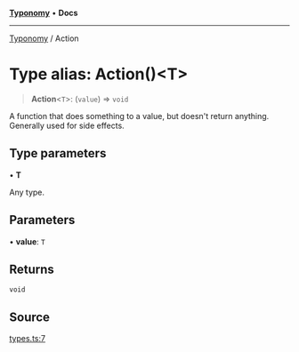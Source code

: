 [**Typonomy**](../README.md) • **Docs**

***

[Typonomy](../globals.md) / Action

# Type alias: Action()\<T\>

> **Action**\<`T`\>: (`value`) => `void`

A function that does something to a value, but doesn't return anything.
Generally used for side effects.

## Type parameters

• **T**

Any type.

## Parameters

• **value**: `T`

## Returns

`void`

## Source

[types.ts:7](https://github.com/softcraft-development/typonomy/blob/cee340f062935faae6d8d20bbf994df4a652481c/src/types.ts#L7)
